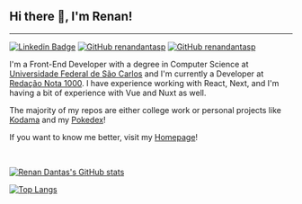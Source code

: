 ## Hi there 👋, I'm Renan!
---
[![Linkedin Badge](https://img.shields.io/badge/-renandnt-0e76a8?style=flat-square&logo=Linkedin&logoColor=white)](https://linkedin.com/in/renandnt)
[![GitHub renandantasp](https://img.shields.io/badge/-renandantasp-b84d4b?style=flat-square&logo=Gmail&logoColor=white)](mailto:renandantasp@gmail.com)
[![GitHub renandantasp](https://img.shields.io/badge/-renandantasp-000000?style=flat-square&logo=Github&logoColor=white)](https://github.com/renandantasp)

I'm a Front-End Developer with a degree in Computer Science at [Universidade Federal de São Carlos](https://www2.ufscar.br/) and I'm currently a Developer at [Redação Nota 1000](https://portal.redacaonota1000.com.br/home). I have experience working with React, Next, and I'm having a bit of experience with Vue and Nuxt as well. 

The majority of my repos are either college work or personal projects like [Kodama](https://github.com/renandantasp/Kodama) and my [Pokedex](https://github.com/renandantasp/pokedex)!

If you want to know me better, visit my [Homepage](https://renandantas.xyz)!

<br>

[![Renan Dantas's GitHub stats](https://github-readme-stats.vercel.app/api?username=renandantasp&show_icons=true&theme=dracula)](https://github.com/renandantasp/github-readme-stats)

[![Top Langs](https://github-readme-stats.vercel.app/api/top-langs/?username=renandantasp&layout=compact&theme=dracula&hide=jupyter%20notebook,java)](https://github.com/anuraghazra/github-readme-stats)


